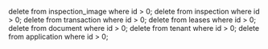 delete from inspection_image where id > 0;
delete from inspection where id > 0;
delete from transaction where id > 0;
delete from leases where id > 0;
delete from document where id > 0;
delete from tenant where id > 0;
delete from application where id > 0;